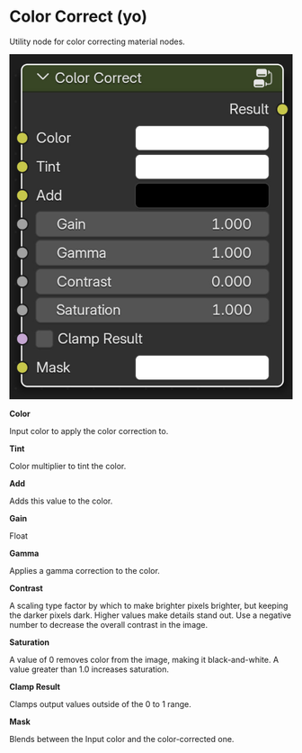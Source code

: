 #
# Color Correct (yo)

Utility node for color correcting material nodes.

![img](img/cc_gui.jpg)

**Color**

Input color to apply the color correction to.

**Tint**

Color multiplier to tint the color.

**Add**

Adds this value to the color. 

**Gain**

Float

**Gamma**

Applies a gamma correction to the color.

**Contrast**

A scaling type factor by which to make brighter pixels brighter, but keeping the darker pixels dark. Higher values make details stand out. 
Use a negative number to decrease the overall contrast in the image.

**Saturation**

A value of 0 removes color from the image, making it black-and-white. A value greater than 1.0 increases saturation.

**Clamp Result**

Clamps output values outside of the 0 to 1 range.

**Mask**

Blends between the Input color and the color-corrected one.
